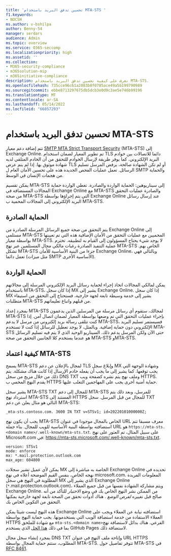 ```yaml
---
title: 'تحسين تدفق البريد باستخدام MTA-STS '
f1.keywords:
- NOCSH
ms.author: v-bshilpa
author: Benny-54
manager: serdars
audience: Admin
ms.topic: overview
ms.service: O365-seccomp
ms.localizationpriority: high
ms.assetid: ''
ms.collection:
- M365-security-compliance
- m365solution-mip
- m365initiative-compliance
description: تعرف على كيفية تحسين تدفق البريد باستخدام MTA-STS.
ms.openlocfilehash: 735cce96c61a2083b8f0785ace49a5b199790989
ms.sourcegitcommit: ebbe8713297675db5dcb3e0d9c3ae5e746b99196
ms.translationtype: MT
ms.contentlocale: ar-SA
ms.lasthandoff: 05/14/2022
ms.locfileid: "66857293"
---
```

# <a name="enhancing-mail-flow-with-mta-sts"></a>تحسين تدفق البريد باستخدام MTA-STS

تتم إضافة دعم معيار [SMTP MTA Strict Transport Security](https://datatracker.ietf.org/doc/html/rfc8461) (MTA-STS) إلى Exchange Online. تم تطوير المعيار لضمان استخدام TLS دائما للاتصالات بين خوادم البريد الإلكتروني. كما يوفر طريقة لإرسال الخوادم للتحقق من أن الخادم المتلقي لديه شهادة موثوق بها. إذا لم يتم عرض TLS أو لم تكن الشهادة صالحة، يرفض المرسل تسليم الرسائل. تعمل عمليات الفحص الجديدة هذه على تحسين الأمان العام ل SMTP والحماية من هجمات الإنسان في الوسط.

يمكن تقسيم MTA-STS إلى سيناريوهين: الحماية الواردة والصادرة. تغطي الواردة حماية المجالات المستضافة في Exchange Online مع MTA-STS والصادرة عمليات التحقق من صحة MTA-STS التي يتم إجراؤها بواسطة Exchange Online عند إرسال رسائل البريد الإلكتروني إلى المجالات المحمية ب MTA-STS.

## <a name="outbound-protection"></a>الحماية الصادرة

يتم التحقق من صحة جميع الرسائل المرسلة الصادرة من Exchange Online إلى مستلمي MTA-STS المحميين مع عمليات التحقق من الأمان الإضافية هذه التي تم تعيينها بواسطة معيار MTA-STS. لا يوجد شيء يحتاج المسؤولون إلى القيام به لتطبيقه. تحترم عملية التنفيذ الصادرة رغبات مالكي مجال المستلمين عبر نهج MTA-STS الخاص بهم. تشكل MTA-STS جزءا من البنية الأساسية للأمان Exchange Online، وبالتالي فهي تعمل دائما (مثل ميزات SMTP الأساسية الأخرى).

## <a name="inbound-protection"></a>الحماية الواردة

يمكن لمالكي المجالات اتخاذ إجراء لحماية رسائل البريد الإلكتروني المرسلة إلى مجالاتهم باستخدام MTA-STS، إذا كان سجل MX يشير إلى Exchange Online. إذا كان سجل MX يشير إلى خدمة وسيطة تابعة لجهة خارجية، فستحتاج إلى التحقق من استيفاء متطلبات MTA-STS من قبلهم واتباع تعليماتهم.

بمجرد إعداد MTA-STS لمجالك، ستقوم أي رسائل مرسلة من المرسلين الذين يدعمون MTA-STS بإجراء عمليات التحقق التي تم وضعها بواسطة المعيار لضمان اتصال آمن. إذا كنت تتلقى رسالة بريد إلكتروني من مرسل لا يدعم MTA-STS، فسيستمر تسليم البريد الإلكتروني دون حماية إضافية. وبالمثل، لا يوجد تعطيل للرسائل إذا كنت لا تستخدم MTA-STS حتى الآن ولكن المرسل يدعم ذلك. السيناريو الوحيد الذي لا يتم فيه تسليم الرسائل هو عندما يستخدم كلا الجانبين التحقق من صحة MTA-STS وMTA-STS.

## <a name="how-to-adopt-mta-sts"></a>كيفية اعتماد MTA-STS

يسمح MTA-STS لمجال بالإعلان عن دعم TLS وإبلاغ سجل MX وشهادة الوجهة التي يجب توقعها. كما يشير إلى ما يجب أن يفعله خادم الإرسال إذا كانت هناك مشكلة. يتم ذلك من خلال مزيج من سجل DNS TXT وملف نهج يتم نشره كصفحة ويب HTTPS. يقدم النهج المحمي ب HTTPS حماية أمنية أخرى يجب على المهاجمين التغلب عليها.

يشير سجل MTA-STS TXT للمجال إلى دعم MTA-STS للمرسل، وبعد ذلك يتم استرداد نهج MTA-STS المستند إلى HTTPS للمجال من قبل المرسل. سجل TXT التالي هو مثال يعلن عن دعم MTA-STS:

`_mta-sts.contoso.com. 3600 IN TXT v=STSv1; id=20220101000000Z;`

يجب أن يكون نهج MTA-STS الخاص بالمجال موجودا في عنوان URL معرف مسبقا تتم استضافته بواسطة البنية الأساسية للويب للمجال. بناء جملة URL هو `https://mta-sts.<domain name>/.well-known/mta-sts.txt`. على سبيل المثال، تم العثور على نهج Microsoft.com في: <https://mta-sts.microsoft.com/.well-known/mta-sts.txt>.

```text
version: STSv1
mode: enforce
mx: *.mail.protection.outlook.com
max_age: 604800
```

يمكن لأي عميل تشير سجلات MX الخاصة به مباشرة إلى Exchange Online تحديده في نهجه الخاص، بنفس القيم الموضحة أعلاه في نهج microsoft.com. المعلومات الفريدة المطلوبة في النهج هي سجل MX الذي يشير إلى Exchange Online (`*`.mail.protection.outlook.com)، ويتم مشاركة الشهادة نفسها من قبل جميع العملاء Exchange Online. من الممكن نشر النهج الخاص بك في وضع *الاختبار* للتأكد من أنه صالح قبل تغييره *لفرض الوضع* . هناك أدوات تحقق من الصحة تابعة لجهة خارجية يمكنها التحقق من التكوين الخاص بك.

هذه النهج ليست شيئا يمكن Exchange Online استضافته نيابة عن العملاء ويجب على العملاء الاستفادة من خدمة استضافة الويب التي يستخدمونها. يجب حماية النهج بواسطة HTTPS مع شهادة للملحق `mta-sts.<domain name>`الفرعي. هناك بدائل لاستضافة نهج بما في ذلك [هذا الحل](https://github.com/jpawlowski/mta-sts.template) الذي يستخدم GitHub Pages لاستضافة ذلك.

بمجرد إنشاء سجل مجال DNS TXT وإتاحة ملف النهج في عنوان URL HTTPS المطلوب، ستتم حماية المجال بواسطة MTA-STS. تتوفر تفاصيل حول MTA-STS في [RFC 8461](https://datatracker.ietf.org/doc/html/rfc8461).
